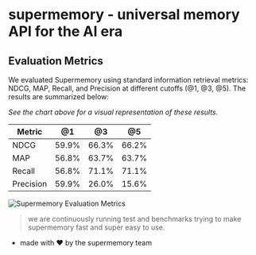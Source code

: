 # supermemory - universal memory API for the AI era

## Evaluation Metrics

We evaluated Supermemory using standard information retrieval metrics: NDCG, MAP, Recall, and Precision at different cutoffs (@1, @3, @5). The results are summarized below:

_See the chart above for a visual representation of these results._

| Metric    | @1    | @3    | @5    |
| --------- | ----- | ----- | ----- |
| NDCG      | 59.9% | 66.3% | 66.2% |
| MAP       | 56.8% | 63.7% | 63.7% |
| Recall    | 56.8% | 71.1% | 71.1% |
| Precision | 59.9% | 26.0% | 15.6% |

![Supermemory Evaluation Metrics](https://ypazyw0thq.ufs.sh/f/38t7p527clgq1ge13YZqMy6JQjUcm5nrGbA3h7taFpvB4Nzf)

> we are continuously running test and benchmarks trying to make supermemory fast and super easy to use.

- made with ❤️ by the supermemory team
